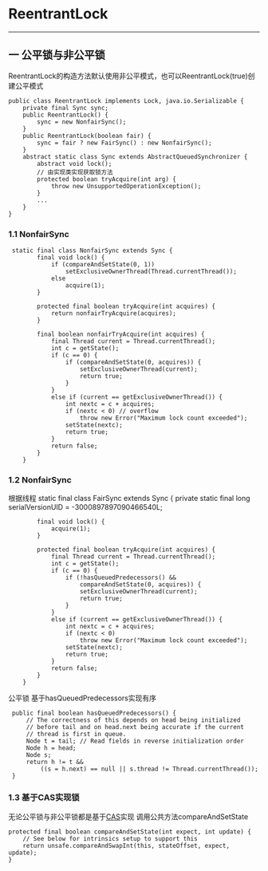 # ReentrantLock
---
## 一 公平锁与非公平锁 
ReentrantLock的构造方法默认使用非公平模式，也可以ReentrantLock(true)创建公平模式

    public class ReentrantLock implements Lock, java.io.Serializable {
        private final Sync sync;
        public ReentrantLock() {
            sync = new NonfairSync();
        }
        public ReentrantLock(boolean fair) {
            sync = fair ? new FairSync() : new NonfairSync();
        }
        abstract static class Sync extends AbstractQueuedSynchronizer {
            abstract void lock();
            // 由实现类实现获取锁方法
            protected boolean tryAcquire(int arg) {
                throw new UnsupportedOperationException();
            }    
            ...   
        }       
    }
### 1.1  NonfairSync

     static final class NonfairSync extends Sync {
            final void lock() {
                if (compareAndSetState(0, 1))
                    setExclusiveOwnerThread(Thread.currentThread());
                else
                    acquire(1);
            }
            
            protected final boolean tryAcquire(int acquires) {
                return nonfairTryAcquire(acquires);
            }
            
            final boolean nonfairTryAcquire(int acquires) {
                final Thread current = Thread.currentThread();
                int c = getState();
                if (c == 0) {
                    if (compareAndSetState(0, acquires)) {
                        setExclusiveOwnerThread(current);
                        return true;
                    }
                }
                else if (current == getExclusiveOwnerThread()) {
                    int nextc = c + acquires;
                    if (nextc < 0) // overflow
                        throw new Error("Maximum lock count exceeded");
                    setState(nextc);
                    return true;
                }
                return false;
            }            
        }
### 1.2  NonfairSync   
 根据线程
    static final class FairSync extends Sync {
            private static final long serialVersionUID = -3000897897090466540L;
    
            final void lock() {
                acquire(1);
            }
    
            protected final boolean tryAcquire(int acquires) {
                final Thread current = Thread.currentThread();
                int c = getState();
                if (c == 0) {
                    if (!hasQueuedPredecessors() &&
                        compareAndSetState(0, acquires)) {
                        setExclusiveOwnerThread(current);
                        return true;
                    }
                }
                else if (current == getExclusiveOwnerThread()) {
                    int nextc = c + acquires;
                    if (nextc < 0)
                        throw new Error("Maximum lock count exceeded");
                    setState(nextc);
                    return true;
                }
                return false;
            }
        }
 公平锁 基于hasQueuedPredecessors实现有序
 
     public final boolean hasQueuedPredecessors() {
         // The correctness of this depends on head being initialized
         // before tail and on head.next being accurate if the current
         // thread is first in queue.
         Node t = tail; // Read fields in reverse initialization order
         Node h = head;
         Node s;
         return h != t &&
             ((s = h.next) == null || s.thread != Thread.currentThread());
     }

### 1.3 基于CAS实现锁
无论公平锁与非公平锁都是基于[CAS](/markdown/java/cas.md)实现 调用公共方法compareAndSetState

    protected final boolean compareAndSetState(int expect, int update) {
        // See below for intrinsics setup to support this
        return unsafe.compareAndSwapInt(this, stateOffset, expect, update);
    }